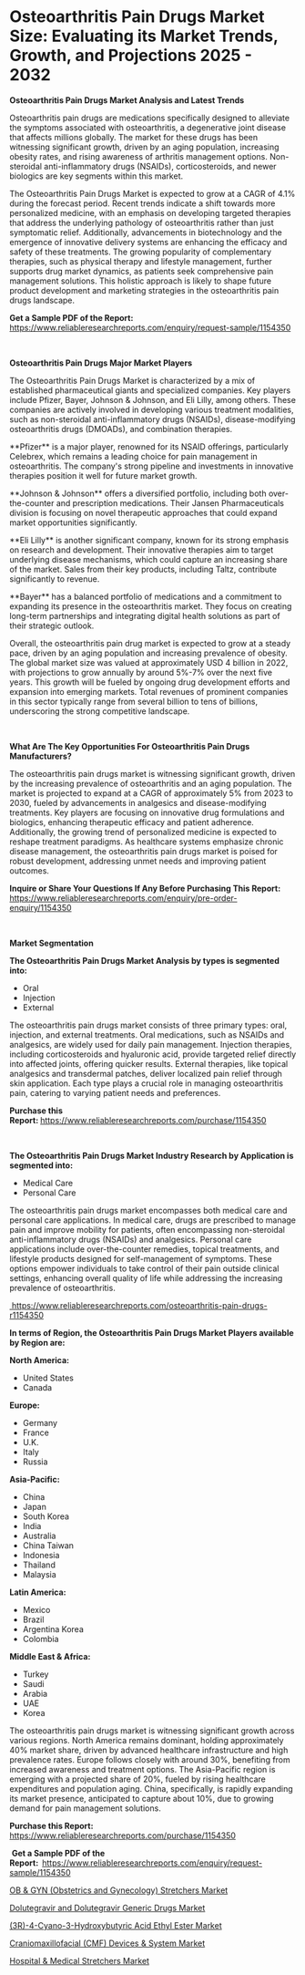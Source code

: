 <p><h1>Osteoarthritis Pain Drugs Market Size: Evaluating its Market Trends, Growth, and Projections 2025 - 2032</h1></p><p><strong>Osteoarthritis Pain Drugs Market Analysis and Latest Trends</strong></p>
<p><p>Osteoarthritis pain drugs are medications specifically designed to alleviate the symptoms associated with osteoarthritis, a degenerative joint disease that affects millions globally. The market for these drugs has been witnessing significant growth, driven by an aging population, increasing obesity rates, and rising awareness of arthritis management options. Non-steroidal anti-inflammatory drugs (NSAIDs), corticosteroids, and newer biologics are key segments within this market.</p><p>The Osteoarthritis Pain Drugs Market is expected to grow at a CAGR of 4.1% during the forecast period. Recent trends indicate a shift towards more personalized medicine, with an emphasis on developing targeted therapies that address the underlying pathology of osteoarthritis rather than just symptomatic relief. Additionally, advancements in biotechnology and the emergence of innovative delivery systems are enhancing the efficacy and safety of these treatments. The growing popularity of complementary therapies, such as physical therapy and lifestyle management, further supports drug market dynamics, as patients seek comprehensive pain management solutions. This holistic approach is likely to shape future product development and marketing strategies in the osteoarthritis pain drugs landscape.</p></p>
<p><strong>Get a Sample PDF of the Report:&nbsp;</strong> <a href="https://www.reliableresearchreports.com/enquiry/request-sample/1154350?utm_campaign=16&utm_medium=2&utm_source=Github&utm_content=ia&utm_term=09032025&utm_id=osteoarthritis-pain-drugs">https://www.reliableresearchreports.com/enquiry/request-sample/1154350</a></p>
<p>&nbsp;</p>
<p><strong>Osteoarthritis Pain Drugs Major Market Players</strong></p>
<p><p>The Osteoarthritis Pain Drugs Market is characterized by a mix of established pharmaceutical giants and specialized companies. Key players include Pfizer, Bayer, Johnson & Johnson, and Eli Lilly, among others. These companies are actively involved in developing various treatment modalities, such as non-steroidal anti-inflammatory drugs (NSAIDs), disease-modifying osteoarthritis drugs (DMOADs), and combination therapies.</p><p>**Pfizer** is a major player, renowned for its NSAID offerings, particularly Celebrex, which remains a leading choice for pain management in osteoarthritis. The company's strong pipeline and investments in innovative therapies position it well for future market growth.</p><p>**Johnson & Johnson** offers a diversified portfolio, including both over-the-counter and prescription medications. Their Jansen Pharmaceuticals division is focusing on novel therapeutic approaches that could expand market opportunities significantly.</p><p>**Eli Lilly** is another significant company, known for its strong emphasis on research and development. Their innovative therapies aim to target underlying disease mechanisms, which could capture an increasing share of the market. Sales from their key products, including Taltz, contribute significantly to revenue.</p><p>**Bayer** has a balanced portfolio of medications and a commitment to expanding its presence in the osteoarthritis market. They focus on creating long-term partnerships and integrating digital health solutions as part of their strategic outlook.</p><p>Overall, the osteoarthritis pain drug market is expected to grow at a steady pace, driven by an aging population and increasing prevalence of obesity. The global market size was valued at approximately USD 4 billion in 2022, with projections to grow annually by around 5%-7% over the next five years. This growth will be fueled by ongoing drug development efforts and expansion into emerging markets. Total revenues of prominent companies in this sector typically range from several billion to tens of billions, underscoring the strong competitive landscape.</p></p>
<p>&nbsp;</p>
<p><strong>What Are The Key Opportunities For Osteoarthritis Pain Drugs Manufacturers?</strong></p>
<p><p>The osteoarthritis pain drugs market is witnessing significant growth, driven by the increasing prevalence of osteoarthritis and an aging population. The market is projected to expand at a CAGR of approximately 5% from 2023 to 2030, fueled by advancements in analgesics and disease-modifying treatments. Key players are focusing on innovative drug formulations and biologics, enhancing therapeutic efficacy and patient adherence. Additionally, the growing trend of personalized medicine is expected to reshape treatment paradigms. As healthcare systems emphasize chronic disease management, the osteoarthritis pain drugs market is poised for robust development, addressing unmet needs and improving patient outcomes.</p></p>
<p><strong>Inquire or Share Your Questions If Any Before Purchasing This Report:</strong> <a href="https://www.reliableresearchreports.com/enquiry/pre-order-enquiry/1154350?utm_campaign=16&utm_medium=2&utm_source=Github&utm_content=ia&utm_term=09032025&utm_id=osteoarthritis-pain-drugs">https://www.reliableresearchreports.com/enquiry/pre-order-enquiry/1154350</a></p>
<p>&nbsp;</p>
<p><strong>Market Segmentation</strong></p>
<p><strong>The Osteoarthritis Pain Drugs Market Analysis by types is segmented into:</strong></p>
<p><ul><li>Oral</li><li>Injection</li><li>External</li></ul></p>
<p><p>The osteoarthritis pain drugs market consists of three primary types: oral, injection, and external treatments. Oral medications, such as NSAIDs and analgesics, are widely used for daily pain management. Injection therapies, including corticosteroids and hyaluronic acid, provide targeted relief directly into affected joints, offering quicker results. External therapies, like topical analgesics and transdermal patches, deliver localized pain relief through skin application. Each type plays a crucial role in managing osteoarthritis pain, catering to varying patient needs and preferences.</p></p>
<p><strong>Purchase this Report:&nbsp;</strong><a href="https://www.reliableresearchreports.com/purchase/1154350?utm_campaign=16&utm_medium=2&utm_source=Github&utm_content=ia&utm_term=09032025&utm_id=osteoarthritis-pain-drugs">https://www.reliableresearchreports.com/purchase/1154350</a></p>
<p>&nbsp;</p>
<p><strong>The Osteoarthritis Pain Drugs Market Industry Research by Application is segmented into:</strong></p>
<p><ul><li>Medical Care</li><li>Personal Care</li></ul></p>
<p><p>The osteoarthritis pain drugs market encompasses both medical care and personal care applications. In medical care, drugs are prescribed to manage pain and improve mobility for patients, often encompassing non-steroidal anti-inflammatory drugs (NSAIDs) and analgesics. Personal care applications include over-the-counter remedies, topical treatments, and lifestyle products designed for self-management of symptoms. These options empower individuals to take control of their pain outside clinical settings, enhancing overall quality of life while addressing the increasing prevalence of osteoarthritis.</p></p>
<p><a href="https://www.reliableresearchreports.com/osteoarthritis-pain-drugs-r1154350?utm_campaign=16&utm_medium=2&utm_source=Github&utm_content=ia&utm_term=09032025&utm_id=osteoarthritis-pain-drugs">&nbsp;https://www.reliableresearchreports.com/osteoarthritis-pain-drugs-r1154350</a></p>
<p><strong>In terms of Region, the Osteoarthritis Pain Drugs Market Players available by Region are:</strong></p>
<p>
    <p> <strong> North America: </strong>
        <ul>
            <li>United States</li>
            <li>Canada</li>
        </ul>
        </p> 
    <p> <strong> Europe: </strong>
        <ul>
            <li>Germany</li>
            <li>France</li>
            <li>U.K.</li>
            <li>Italy</li>
            <li>Russia</li>
        </ul>
        </p> 
    <p> <strong> Asia-Pacific: </strong>
        <ul>
            <li>China</li>
            <li>Japan</li>
            <li>South Korea</li>
            <li>India</li>
            <li>Australia</li>
            <li>China Taiwan</li>
            <li>Indonesia</li>
            <li>Thailand</li>
            <li>Malaysia</li>
        </ul>
        </p> 
    <p> <strong> Latin America: </strong>
        <ul>
            <li>Mexico</li>
            <li>Brazil</li>
            <li>Argentina Korea</li>
            <li>Colombia</li>
        </ul>
        </p> 
    <p> <strong> Middle East & Africa: </strong>
        <ul>
            <li>Turkey</li>
            <li>Saudi</li>
            <li>Arabia</li>
            <li>UAE</li>
            <li>Korea</li>
        </ul>
    </p>
    </p>
<p><p>The osteoarthritis pain drugs market is witnessing significant growth across various regions. North America remains dominant, holding approximately 40% market share, driven by advanced healthcare infrastructure and high prevalence rates. Europe follows closely with around 30%, benefiting from increased awareness and treatment options. The Asia-Pacific region is emerging with a projected share of 20%, fueled by rising healthcare expenditures and population aging. China, specifically, is rapidly expanding its market presence, anticipated to capture about 10%, due to growing demand for pain management solutions.</p></p>
<p><strong>Purchase this Report: </strong><a href="https://www.reliableresearchreports.com/purchase/1154350?utm_campaign=16&utm_medium=2&utm_source=Github&utm_content=ia&utm_term=09032025&utm_id=osteoarthritis-pain-drugs">https://www.reliableresearchreports.com/purchase/1154350</a></p>
<p>&nbsp;<strong>Get a Sample PDF of the Report:&nbsp;&nbsp;</strong><a href="https://www.reliableresearchreports.com/enquiry/request-sample/1154350?utm_campaign=16&utm_medium=2&utm_source=Github&utm_content=ia&utm_term=09032025&utm_id=osteoarthritis-pain-drugs">https://www.reliableresearchreports.com/enquiry/request-sample/1154350</a></p>
<p><strong></strong></p>
<p><p><a href="https://github.com/cobinaydin13/Market-Research-Report-List-1/blob/main/ob-gyn-obstetrics-and-gynecology-stretchers-market.md?utm_campaign=16&utm_medium=2&utm_source=Github&utm_content=ia&utm_term=09032025&utm_id=osteoarthritis-pain-drugs">OB & GYN (Obstetrics and Gynecology) Stretchers Market</a></p><p><a href="https://github.com/thanenegenqa/Market-Research-Report-List-1/blob/main/dolutegravir-and-dolutegravir-generic-drugs-market.md?utm_campaign=16&utm_medium=2&utm_source=Github&utm_content=ia&utm_term=09032025&utm_id=osteoarthritis-pain-drugs">Dolutegravir and Dolutegravir Generic Drugs Market</a></p><p><a href="https://github.com/cachaskluwe/Market-Research-Report-List-1/blob/main/3r-4-cyano-3-hydroxybutyric-acid-ethyl-ester-market.md?utm_campaign=16&utm_medium=2&utm_source=Github&utm_content=ia&utm_term=09032025&utm_id=osteoarthritis-pain-drugs">(3R)-4-Cyano-3-Hydroxybutyric Acid Ethyl Ester Market</a></p><p><a href="https://github.com/mehakmiamid1/Market-Research-Report-List-1/blob/main/craniomaxillofacial-cmf-devices-system-market.md?utm_campaign=16&utm_medium=2&utm_source=Github&utm_content=ia&utm_term=09032025&utm_id=osteoarthritis-pain-drugs">Craniomaxillofacial (CMF) Devices & System Market</a></p><p><a href="https://github.com/jenevycachat/Market-Research-Report-List-1/blob/main/hospital-medical-stretchers-market.md?utm_campaign=16&utm_medium=2&utm_source=Github&utm_content=ia&utm_term=09032025&utm_id=osteoarthritis-pain-drugs">Hospital & Medical Stretchers Market</a></p></p>